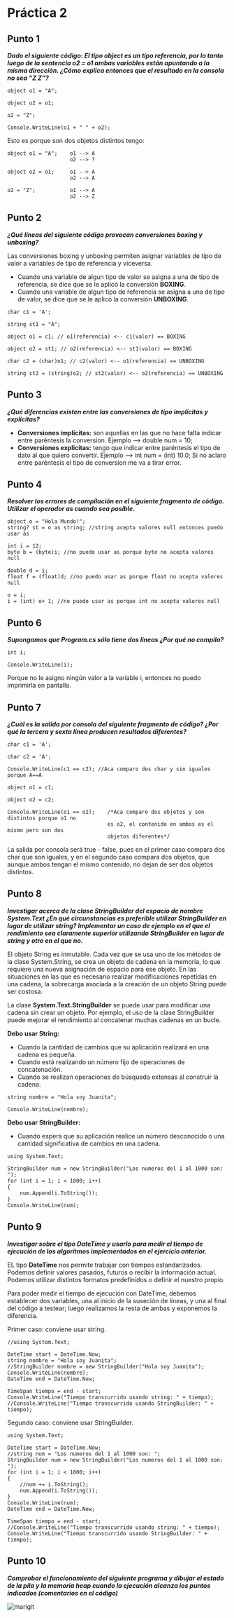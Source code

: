 # Práctica 2


## Punto 1
***Dado el siguiente código: El tipo object es un tipo referencia, por lo tanto luego de la sentencia o2 = o1 ambas variables están apuntando a la misma dirección. ¿Cómo explica entonces que el resultado en la consola no sea “Z Z”?***

~~~
object o1 = "A";

object o2 = o1;

o2 = "Z";

Console.WriteLine(o1 + " " + o2);
~~~
Esto es porque son dos objetos distintos tengo:
~~~
object o1 = "A";    o1 --> A
                    o2 --> ?

object o2 = o1;     o1 --> A
                    o2 --> A

o2 = "Z";           o1 --> A
                    o2 --> Z
~~~


## Punto 2
***¿Qué líneas del siguiente código provocan conversiones boxing y unboxing?***


Las conversiones boxing y unboxing permiten asignar variables de tipo de valor a variables de tipo de referencia y viceversa.
* Cuando una variable de algun tipo de valor se asigna a una de tipo de referencia, se dice que se le aplicó la conversión **BOXING**.
* Cuando una variable de algun tipo de referencia se asigna a una de tipo de valor, se dice que se le aplicó la conversión **UNBOXING**.
~~~
char c1 = 'A';

string st1 = "A";

object o1 = c1; // o1(referencia) <-- c1(valor) == BOXING

object o2 = st1; // o2(referencia) <-- st1(valor) == BOXING

char c2 = (char)o1; // c2(valor) <-- o1(referencia) == UNBOXING

string st2 = (string)o2; // st2(valor) <-- o2(referencia) == UNBOXING
~~~


## Punto 3
***¿Qué diferencias existen entre las conversiones de tipo implícitas y explícitas?***


* **Conversiones implícitas:** son aquellas en las que no hace falta indicar entre paréntesis la conversion. Ejemplo --> double num = 10;
* **Conversiones explicitas:** tengo que indicar entre paréntesis el tipo de dato al que quiero convertir. Ejemplo --> int num = (int) 10.0; Si no aclaro entre paréntesis el tipo de conversion me va a tirar error.


## Punto 4
***Resolver los errores de compilación en el siguiente fragmento de código. Utilizar el operador as cuando sea posible.***


~~~
object o = "Hola Mundo!";
string? st = o as string; //string acepta valores null entonces puedo usar as

int i = 12;
byte b = (byte)i; //no puedo usar as porque byte no acepta valores null

double d = i;
float f = (float)d; //no puedo usar as porque float no acepta valores null

o = i;
i = (int) o+ 1; //no puedo usar as porque int no acepta valores null
~~~


## Punto 6
***Supongamos que Program.cs sólo tiene dos líneas ¿Por qué no compila?***


~~~
int i;

Console.WriteLine(i);
~~~

Porque no le asigno ningún valor a la variable i, entonces no puedo imprimirla en pantalla.


## Punto 7
***¿Cuál es la salida por consola del siguiente fragmento de código? ¿Por qué la tercera y sexta línea producen resultados diferentes?***


~~~
char c1 = 'A';

char c2 = 'A';

Console.WriteLine(c1 == c2); //Aca comparo dos char y sin iguales porque A==A

object o1 = c1;

object o2 = c2;

Console.WriteLine(o1 == o2);    /*Aca comparo dos objetos y son distintos porque o1 no 
                                es o2, el contenido en ambos es el mismo pero son dos
                                objetos diferentes*/
~~~
La salida por consola será true - false, pues en el primer caso compara dos char que son iguales, y en el segundo caso compara dos objetos, que aunque ambos tengan el mismo contenido, no dejan de ser dos objetos distintos.


## Punto 8
***Investigar acerca de la clase StringBuilder del espacio de nombre System.Text ¿En qué circunstancias es preferible utilizar StringBuilder en lugar de utilizar string? Implementar un caso de ejemplo en el que el rendimiento sea claramente superior utilizando StringBuilder en lugar de string y otro en el que no.***


El objeto String es inmutable. Cada vez que se usa uno de los métodos de la clase System.String, se crea un objeto de cadena en la memoria, lo que requiere una nueva asignación de espacio para ese objeto. En las situaciones en las que es necesario realizar modificaciones repetidas en una cadena, la sobrecarga asociada a la creación de un objeto String puede ser costosa. 

La clase **System.Text.StringBuilder** se puede usar para modificar una cadena sin crear un objeto. Por ejemplo, el uso de la clase StringBuilder puede mejorar el rendimiento al concatenar muchas cadenas en un bucle.

**Debo usar String:**
* Cuando la cantidad de cambios que su aplicación realizará en una cadena es pequeña.
* Cuando está realizando un número fijo de operaciones de concatenación. 
* Cuando se realizan operaciones de búsqueda extensas al construir la cadena.

~~~
string nombre = "Hola soy Juanita";

Console.WriteLine(nombre);
~~~

**Debo usar StringBuilder:**
* Cuando espera que su aplicación realice un número desconocido o una cantidad significativa de cambios en una cadena.

~~~
using System.Text;

StringBuilder num = new StringBuilder("Los numeros del 1 al 1000 son: ");
for (int i = 1; i < 1000; i++)
{
    num.Append(i.ToString());
}
Console.WriteLine(num);
~~~


## Punto 9
***Investigar sobre el tipo DateTime y usarlo para medir el tiempo de ejecución de los algoritmos implementados en el ejercicio anterior.***


EL tipo **DateTime** nos permite trabajar con tiempos estandarizados. Podemos definir valores pasados, futuros o recibir la información actual. Podemos utilizar distintos formatos predefinidos o definir el nuestro propio.

Para poder medir el tiempo de ejecución con DateTime, debemos establecer dos variables, una al inicio de la suseción de lineas, y una al final del código a testear; luego realizamos la resta de ambas y exponemos la diferencia.

Primer caso: conviene usar string.
~~~
//using System.Text;

DateTime start = DateTime.Now;
string nombre = "Hola soy Juanita";
//StringBuilder nombre = new StringBuilder("Hola soy Juanita");
Console.WriteLine(nombre);
DateTime end = DateTime.Now;

TimeSpan tiempo = end - start;
Console.WriteLine("Tiempo transcurrido usando string: " + tiempo);
//Console.WriteLine("Tiempo transcurrido usando StringBuilder: " + tiempo);
~~~

Segundo caso: conviene usar StringBuilder.
~~~
using System.Text;

DateTime start = DateTime.Now;
//string num = "Los numeros del 1 al 1000 son: ";
StringBuilder num = new StringBuilder("Los numeros del 1 al 1000 son: ");
for (int i = 1; i < 1000; i++)
{
    //num += i.ToString();
    num.Append(i.ToString());
}
Console.WriteLine(num);
DateTime end = DateTime.Now;

TimeSpan tiempo = end - start;
//Console.WriteLine("Tiempo transcurrido usando string: " + tiempo);
Console.WriteLine("Tiempo transcurrido usando StringBuilder: " + tiempo);
~~~


## Punto 10
***Comprobar el funcionamiento del siguiente programa y dibujar el estado de la pila y la memoria heap cuando la ejecución alcanza los puntos indicados (comentarios en el código)***



<p><img align="center" src="https://github.com/Marimari2342/Marimari2342/blob/main/firmagith.png" alt="marigit"/></p>
